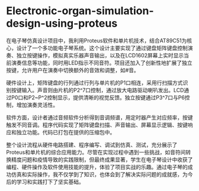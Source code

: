 # Electronic-organ-simulation-design-using-proteus
在电子琴仿真设计项目中，我利用Proteus软件和单片机技术，结合AT89C51为核心，设计了一个多功能电子琴系统。这个设计主要实现了通过键盘矩阵键盘控制演奏、独立按键操作，模拟真实乐器声音输出，以及在LCD1602屏幕上实时显示当前演奏信息等功能，同时用LED指示不同音符。项目还加入了创新性地扩展了独立按键，允许用户在演奏中切换额外的音效和调整，如#音。

硬件设计上，矩阵键盘的行列通过行列与单片机的P1口相连，采用行扫描方式识别按键输入。声音则由片机的P2^7口控制，通过放大电路驱动喇叭发出。LCD通过P0口和P2~P^2控制显示，提供清晰的视觉反馈。独立按键通过P3^7口与P6控制，增加演奏灵活性。

软件方面，设计者通过音频软件分析得到音调频谱，用定时器产生对应频率，按键触发不同音调。程序代码实现了矩阵键盘扫描、声音输出、屏幕显示逻辑、按键响应和独立功能。代码已打包在提供的压缩包中。

整个设计流程从硬件电路搭建、程序编写、调试到仿真、测试，充分展示了Proteus和单片机的综合应用能力。尽管在实现过程中遇到一些挑战，如音符间转换精度问题和疫情导致的实践限制，但最终成果显著，学生在电子琴设计中收获了编程、硬件操作及软件使用技能的提升，体验了项目实战的乐趣。通过电子琴的成功仿真和实际操作，我不仅学到了知识，也体会到了解决实际问题的成就感，为今后的学习和实践打下了坚实基础。
